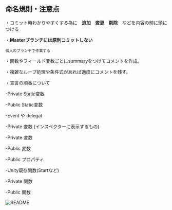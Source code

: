 ## 命名規則・注意点

・コミット時わかりやすくする為に　**追加**　**変更**　**削除**　などを内容の前に頭につける

・**Masterブランチには原則コミットしない**

<sub> 個人のブランチで作業する</sub>	

・関数やフィールド変数ごとにsummaryをつけてコメントを作成。

・複雑なループ処理や条件式があれば適度にコメントを残す。

・宣言の順番について

-Private Static変数

-Public Static変数

-Event や delegat

-Private 変数 (インスペクターに表示するもの)

-Private 変数

-Public 変数

-Public プロパティ

-Unity既存関数(Startなど)

-Private 関数

-Public 関数

![README](https://user-images.githubusercontent.com/4126881/177043843-485f269e-3450-45ff-8b5a-1ce81ac3cf03.jpg)
